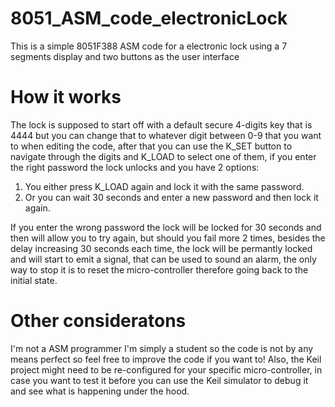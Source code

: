 # 8051_ASM_code_electronicLock
This is a simple 8051F388 ASM code for a electronic lock using a 7 segments display and two buttons as the user interface

# How it works

The lock is supposed to start off with a default secure 4-digits key that is 4444 but you can change that to whatever digit between 0-9 that you want to when editing the code, after that you can use the K_SET button to navigate through the digits and K_LOAD to select one of them, if you enter the right password the lock unlocks and you have 2 options: 

1. You either press K_LOAD again and lock it with the same password.
2. Or you can wait 30 seconds and enter a new password and then lock it again.

If you enter the wrong password the lock will be locked for 30 seconds and then will allow you to try again, but should you fail more 2 times, besides the delay increasing 30 seconds each time, the lock will be permantly locked and will start to emit a signal, that can be used to sound an alarm, the only way to stop it is to reset the micro-controller therefore going back to the initial state.

# Other consideratons

I'm not a ASM programmer I'm simply a student so the code is not by any means perfect so feel free to improve the code if you want to!
Also, the Keil project might need to be re-configured for your specific micro-controller, in case you want to test it before you can use the Keil simulator to debug it and see what is happening under the hood.
